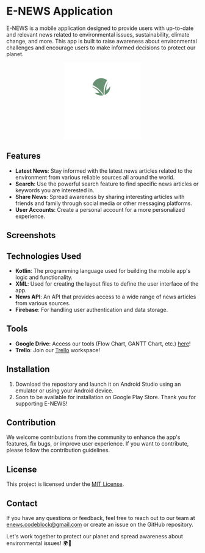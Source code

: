 # E-NEWS Application

E-NEWS  is a mobile application designed to provide users with up-to-date and relevant news related to environmental issues, sustainability, climate change, and more. This app is built to raise awareness about environmental challenges and encourage users to make informed decisions to protect our planet.

<p align="center">
  <img src="app/src/main/res/drawable/logo_transparent.png" alt="E-NEWS Logo" width="200" height="200">
</p>

## Features
- **Latest News**: Stay informed with the latest news articles related to the environment from various reliable sources all around the world.
- **Search**: Use the powerful search feature to find specific news articles or keywords you are interested in.
- **Share News**: Spread awareness by sharing interesting articles with friends and family through social media or other messaging platforms.
- **User Accounts**: Create a personal account for a more personalized experience.

## Screenshots

## Technologies Used
- **Kotlin**: The programming language used for building the mobile app's logic and functionality.
- **XML**: Used for creating the layout files to define the user interface of the app.
- **News API**: An API that provides access to a wide range of news articles from various sources.
- **Firebase**: For handling user authentication and data storage.

## Tools 
- **Google Drive**: Access our tools (Flow Chart, GANTT Chart, etc.) <a href="https://drive.google.com/drive/folders/1X1bTVeiz5bqlwKOvLdVmDIfo-E5APdUi">here</a>!
- **Trello**: Join our <a href="https://trello.com/w/codeblock6">Trello</a> workspace!
  
## Installation
1. Download the repository and launch it on Android Studio using an emulator or using your Android device.
2. Soon to be available for installation on Google Play Store. Thank you for supporting E-NEWS!

## Contribution
We welcome contributions from the community to enhance the app's features, fix bugs, or improve user experience. If you want to contribute, please follow the contribution guidelines.

## License
This project is licensed under the <a href="https://opensource.org/license/mit/">MIT License</a>.

## Contact
If you have any questions or feedback, feel free to reach out to our team at enews.codeblock@gmail.com or create an issue on the GitHub repository.

Let's work together to protect our planet and spread awareness about environmental issues! 🌍🌿
